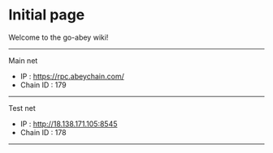 # Initial page

Welcome to the go-abey wiki!
***
Main net 
* IP : https://rpc.abeychain.com/ 
* Chain ID : 179
***
Test net 
* IP : http://18.138.171.105:8545
* Chain ID : 178
***

